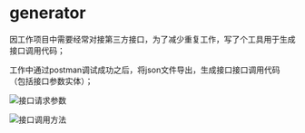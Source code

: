 # generator

因工作项目中需要经常对接第三方接口，为了减少重复工作，写了个工具用于生成接口调用代码；

工作中通过postman调试成功之后，将json文件导出，生成接口接口调用代码（包括接口参数实体）；


![接口请求参数](https://user-images.githubusercontent.com/23471936/154802638-7ad28dd8-c0ab-43be-9ab1-1540abba180b.png)

![接口调用方法](https://user-images.githubusercontent.com/23471936/154802691-d988758d-4e4e-447e-8a21-f8d0d183af94.png)


